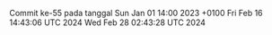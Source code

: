 Commit ke-55 pada tanggal Sun Jan 01 14:00 2023 +0100
Fri Feb 16 14:43:06 UTC 2024
Wed Feb 28 02:43:28 UTC 2024

